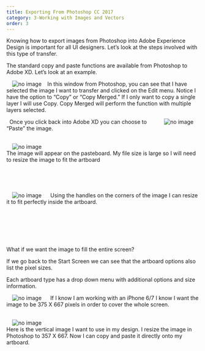 ```yaml
---
title: Exporting From Photoshop CC 2017
category: 3-Working with Images and Vectors
order: 3
---
```


Knowing how to export images from Photoshop into Adobe Experience Design is important for all UI designers. Let’s look at the steps involved with this type of transfer.  


The standard copy and paste functions are available from Photoshop to Adobe XD. Let’s look at an example.

<img style="padding: 0px 15px;float:left;" src="https://iwilfried.github.io/Adobe-XD-eBook/images/XD-Export-Photo-01.png" alt="no image"/>In this window from Photoshop, you can see that I have selected the image I want to transfer and clicked on the Edit menu.
Notice I have the option to “Copy” or “Copy Merged.” If I only want to copy a single layer I will use Copy. Copy Merged will perform the function with multiple layers selected.



<img style="padding: 0px 15px;float:right;" src="https://iwilfried.github.io/Adobe-XD-eBook/images/XD-Export-Photo-02.png" alt="no image"/>
&nbsp;   
Once you click back into Adobe XD you can choose to “Paste” the image.  

&nbsp;   
<img style="padding: 0px 15px;float:left;" src="https://iwilfried.github.io/Adobe-XD-eBook/images/XD-Export-Photo-03.png" alt="no image"/>
&nbsp;   
The image will appear on the pasteboard. My file size is large so I will need to resize the image to fit the artboard   

&nbsp;   

&nbsp;   

<img style="padding: 0px 15px;float:left;" src="https://iwilfried.github.io/Adobe-XD-eBook/images/XD-Export-Photo-04.png" alt="no image"/>
&nbsp;   
Using the handles on the corners of the image I can resize it to fit perfectly inside the artboard.  

 &nbsp;   

 &nbsp;   


 &nbsp;   

What if we want the image to fill the entire screen?
 
If we go back to the Start Screen we can see that the artboard options also list the pixel sizes.



Each artboard type has a drop down menu with additional options and size information.

<img style="padding: 0px 15px;float:left;" src="https://iwilfried.github.io/Adobe-XD-eBook/images/XD-Export-Photo-05.png" alt="no image"/>
&nbsp;   
If I know I am working with an iPhone 6/7 I know I want the image to be 375 X 667 pixels in order to cover the whole screen.

&nbsp;   
<img style="padding: 0px 15px;float:left;" src="https://iwilfried.github.io/Adobe-XD-eBook/images/XD-Export-Photo-06.png" alt="no image"/>
&nbsp;   
Here is the vertical image I want to use in my design. I resize the image in Photoshop to 357 X 667.
Now I can copy and paste it directly onto my artboard. 
